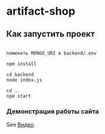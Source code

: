 # artifact-shop

## Как запустить проект
```

поменять MONGO_URI в backend/.env

npm install

cd backend
node index.js

cd ..
npm start
```

### Демонстрация работы сайта
See [Видео](https://cli.vuejs.org/config/).
